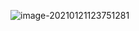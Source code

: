 ![image-20210121123751281](C:\Users\Administrator\AppData\Roaming\Typora\typora-user-images\image-20210121123751281.png)

